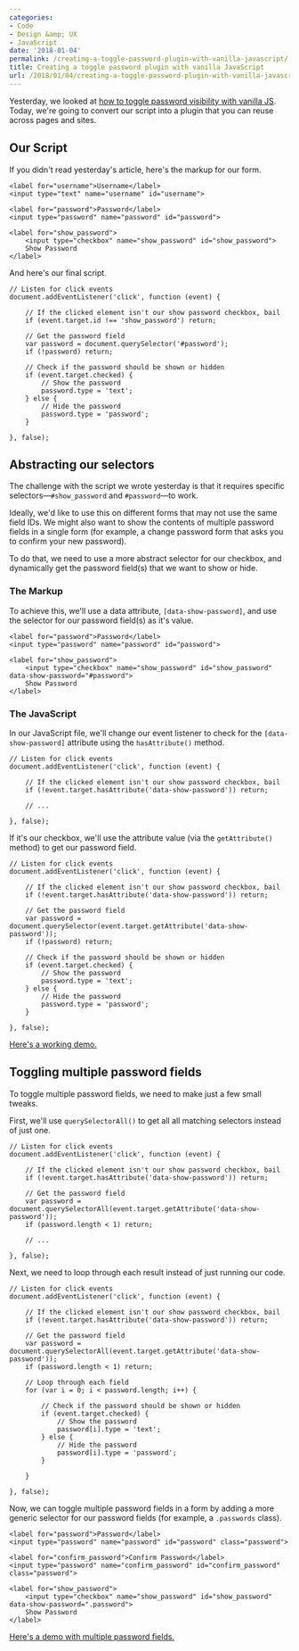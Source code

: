 ```yaml
---
categories:
- Code
- Design &amp; UX
- JavaScript
date: '2018-01-04'
permalink: /creating-a-toggle-password-plugin-with-vanilla-javascript/
title: Creating a toggle password plugin with vanilla JavaScript
url: /2018/01/04/creating-a-toggle-password-plugin-with-vanilla-javascript
---
```


Yesterday, we looked at [how to toggle password visibility with vanilla JS](/how-to-toggle-password-visibility-with-vanilla-javascript/). Today, we're going to convert our script into a plugin that you can reuse across pages and sites.

## Our Script

If you didn't read yesterday's article, here's the markup for our form.

```lang-html
<label for="username">Username</label>
<input type="text" name="username" id="username">

<label for="password">Password</label>
<input type="password" name="password" id="password">

<label for="show_password">
    <input type="checkbox" name="show_password" id="show_password">
    Show Password
</label>
```

And here's our final script.

```lang-js
// Listen for click events
document.addEventListener('click', function (event) {

    // If the clicked element isn't our show password checkbox, bail
    if (event.target.id !== 'show_password') return;

    // Get the password field
    var password = document.querySelector('#password');
    if (!password) return;

    // Check if the password should be shown or hidden
    if (event.target.checked) {
        // Show the password
        password.type = 'text';
    } else {
        // Hide the password
        password.type = 'password';
    }

}, false);
```

## Abstracting our selectors

The challenge with the script we wrote yesterday is that it requires specific selectors&mdash;`#show_password` and `#password`&mdash;to work.

Ideally, we'd like to use this on different forms that may not use the same field IDs. We might also want to show the contents of multiple password fields in a single form (for example, a change password form that asks you to confirm your new password).

To do that, we need to use a more abstract selector for our checkbox, and dynamically get the password field(s) that we want to show or hide.

### The Markup

To achieve this, we'll use a data attribute, `[data-show-password]`, and use the selector for our password field(s) as it's value.

```lang-html
<label for="password">Password</label>
<input type="password" name="password" id="password">

<label for="show_password">
	<input type="checkbox" name="show_password" id="show_password" data-show-password="#password">
	Show Password
</label>
```

### The JavaScript

In our JavaScript file, we'll change our event listener to check for the `[data-show-password]` attribute using the `hasAttribute()` method.

```lang-js
// Listen for click events
document.addEventListener('click', function (event) {

	// If the clicked element isn't our show password checkbox, bail
	if (!event.target.hasAttribute('data-show-password')) return;

	// ...

}, false);
```

If it's our checkbox, we'll use the attribute value (via the `getAttribute()` method) to get our password field.

```lang-js
// Listen for click events
document.addEventListener('click', function (event) {

	// If the clicked element isn't our show password checkbox, bail
	if (!event.target.hasAttribute('data-show-password')) return;

	// Get the password field
	var password = document.querySelector(event.target.getAttribute('data-show-password'));
	if (!password) return;

	// Check if the password should be shown or hidden
	if (event.target.checked) {
		// Show the password
		password.type = 'text';
	} else {
		// Hide the password
		password.type = 'password';
	}

}, false);
```

[Here's a working demo.](https://jsfiddle.net/cferdinandi/pgqL3tzj/7/)

## Toggling multiple password fields

To toggle multiple password fields, we need to make just a few small tweaks.

First, we'll use `querySelectorAll()` to get all all matching selectors instead of just one.

```lang-js
// Listen for click events
document.addEventListener('click', function (event) {

	// If the clicked element isn't our show password checkbox, bail
	if (!event.target.hasAttribute('data-show-password')) return;

	// Get the password field
	var password = document.querySelectorAll(event.target.getAttribute('data-show-password'));
	if (password.length < 1) return;

	// ...

}, false);
```

Next, we need to loop through each result instead of just running our code.

```lang-js
// Listen for click events
document.addEventListener('click', function (event) {

	// If the clicked element isn't our show password checkbox, bail
	if (!event.target.hasAttribute('data-show-password')) return;

	// Get the password field
	var password = document.querySelectorAll(event.target.getAttribute('data-show-password'));
	if (password.length < 1) return;

	// Loop through each field
	for (var i = 0; i < password.length; i++) {

		// Check if the password should be shown or hidden
		if (event.target.checked) {
			// Show the password
			password[i].type = 'text';
		} else {
			// Hide the password
			password[i].type = 'password';
		}

	}

}, false);
```

Now, we can toggle multiple password fields in a form by adding a more generic selector for our password fields (for example, a `.passwords` class).

```lang-html
<label for="password">Password</label>
<input type="password" name="password" id="password" class="password">

<label for="confirm_password">Confirm Password</label>
<input type="password" name="confirm_password" id="confirm_password" class="password">

<label for="show_password">
	<input type="checkbox" name="show_password" id="show_password" data-show-password=".password">
	Show Password
</label>
```

[Here's a demo with multiple password fields.](https://jsfiddle.net/cferdinandi/pgqL3tzj/9/)